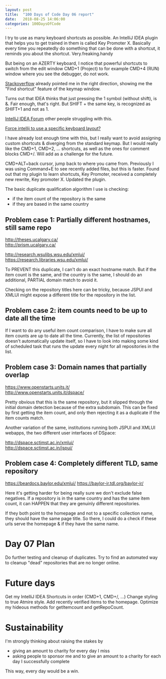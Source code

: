 ```yaml
---
layout: post
title:  "100 Days of Code Day 06 report"
date:   2018-08-25 14:06:00
categories: 100DaysOfCode
---
```


I try to use as many keyboard shortcuts as possible. An IntelliJ IDEA plugin that helps you to get trained in them is called Key Promoter X. Basically every time you repeatedly do something that can be done with a shortcut, it reminds you about the shortcut. Very.freaking.handy

But being on an AZERTY keyboard, I notice that powerful shortcuts to switch from the edit window CMD+1 (Project) to for example CMD+4 (RUN) window where you see the debugger, do not work.

[Stackoverflow](https://stackoverflow.com/questions/27922876/some-general-keymap-doesnt-work-anymore-intellij?rq=1) already pointed me in the right direction, showing me the "Find shortcut" feature of the keymap window.

Turns out that IDEA thinks that just pressing the 1 symbol (without shift), is &. Fair enough, that's right. But SHIFT + the same key, is recognized as SHIFT+1 and not as 1.

[IntelliJ IDEA Forum](https://intellij-support.jetbrains.com/hc/en-us/community/posts/205801639-Some-shortcuts-doesn-t-work-with-an-Azerty-keyboard-Ubuntu-) other people struggling with this.

[Force intellij to use a specific keyboard layout?](https://stackoverflow.com/questions/22450256/intellij-set-of-shortcuts-not-working)

I have already lost enough time with this, but I really want to avoid assigning custom shortcuts & diverging from the standard keymap. But I would really like the CMD+1, CMD+2, ... shortcuts, as well as the ones for comment blocks CMD+/. Will add as a challenge for the future.

CMD+ALT+back cursor, jump back to where you came from. Previously I was using Command+E to see recently added files, but this is faster. Found out that my plugin to learn shortcuts, Key Promoter, received a completely new rewrite, Key promoter X. Updated the plugin.

The basic duplicate qualification algorithm I use is checking:
- if the item count of the repository is the same
- if they are based in the same country

## Problem case 1: Partially different hostnames, still same repo

http://theses.ucalgary.ca/  
http://prism.ucalgary.ca/   

http://research.wsulibs.wsu.edu/xmlui/  
https://research.libraries.wsu.edu/xmlui/

To PREVENT this duplicate, I can't do an exact hostname match. But if the item count is the same, and the country is the same, I should do an additional, PARTIAL domain match to avoid it.

Checking on the repository titles here can be tricky, because JSPUI and XMLUI might expose a different title for the repository in the list.

## Problem case 2: item counts need to be up to date all the time

If I want to do any useful item count comparison, I have to make sure all item counts are up to date all the time. Currently, the list of repositories doesn't automatically update itself, so I have to look into making some kind of scheduled task that runs the update every night for all repositories in the list.

## Problem case 3: Domain names that partially overlap

https://www.openstarts.units.it/    
http://www.openstarts.units.it/dspace/  

Pretty obvious that this is the same repository, but it slipped through the initial domain detection because of the extra subdomain. This can be fixed by first getting the item count, and only then rejecting it as a duplicate if the item counts match.

Another variation of the same, institutions running both JSPUI and XMLUI webapps, the two different user interfaces of DSpace:

http://dspace.sctimst.ac.in/xmlui/  
http://dspace.sctimst.ac.in/jspui/  

## Problem case 4: Completely different TLD, same repository

https://beardocs.baylor.edu/xmlui/
https://baylor-ir.tdl.org/baylor-ir/

Here it's getting harder for being really sure we don't exclude false negatives. If a repository is in the same country and has the same item count, it can HAPPEN that they are genuinly different repositories. 

If they both point to the homepage and not to a specific collection name, they should have the same page title. So there, I could do a check if these urls serve the homepage & if they have the same name.
  
# Day 07 Plan

Do further testing and cleanup of duplicates.
Try to find an automated way to cleanup "dead" repositories that are no longer online.

# Future days

Get my IntelliJ IDEA Shortcuts in order (CMD+1, CMD+/, ...)
Change styling to true Atmire style.
Add recently verified items to the homepage.
Optimize my hideous methods for getItemcount and getRepoCount.

# Sustainability

I'm strongly thinking about raising the stakes by
* giving an amount to charity for every day I miss
* asking people to sponsor me and to give an amount to a charity for each day I successfully complete

This way, every day would be a win.



